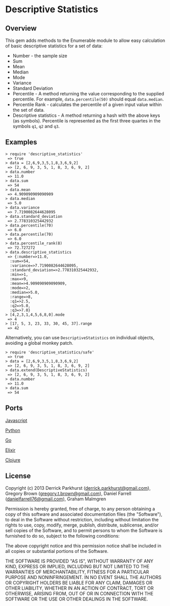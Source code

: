 Descriptive Statistics
===============

Overview
--------

This gem adds methods to the Enumerable module to allow easy calculation of basic 
descriptive statistics for a set of data:
* Number - the sample size
* Sum
* Mean
* Median
* Mode
* Variance
* Standard Deviation
* Percentile - A method returning the value corresponding to the supplied percentile.
  For example, `data.percentile(50)` should equal `data.median`.
* Percentile Rank - calculates the percentile of a given input value within the set of data. 
* Descriptive statistics - A method returning a hash with the above keys (as symbols). 
  Percentile is represented as the first three quartes in the symbols `q1`, `q2` and 
  `q3`.
  
Examples
--------

```
> require 'descriptive_statistics'
 => true 
> data = [2,6,9,3,5,1,8,3,6,9,2]
 => [2, 6, 9, 3, 5, 1, 8, 3, 6, 9, 2] 
> data.number
 => 11.0 
> data.sum
 => 54 
> data.mean
 => 4.909090909090909 
> data.median
 => 5.0 
> data.variance
 => 7.7190082644628095 
> data.standard_deviation
 => 2.778310325442932 
> data.percentile(70)
 => 6.0 
> data.percentile(70)
 => 6.0
> data.percentile_rank(8)
 => 72.727272
> data.descriptive_statistics
 => {:number=>11.0, 
  :sum=>54, 
  :variance=>7.7190082644628095, 
  :standard_deviation=>2.778310325442932, 
  :min=>1, 
  :max=>9, 
  :mean=>4.909090909090909, 
  :mode=>2, 
  :median=>5.0, 
  :range=>8, 
  :q1=>2.5, 
  :q2=>5.0, 
  :q3=>7.0}
> [4,2,3,1,4,5,6,8,0].mode
 => 4
> [17, 5, 3, 23, 33, 30, 45, 37].range
 => 42
```

Alternatively, you can use `DescriptiveStatistics` on individual 
objects, avoiding a global monkey patch.

```
> require 'descriptive_statistics/safe'
 => true
> data = [2,6,9,3,5,1,8,3,6,9,2]
 => [2, 6, 9, 3, 5, 1, 8, 3, 6, 9, 2] 
> data.extend(DescriptiveStatistics)
 => [2, 6, 9, 3, 5, 1, 8, 3, 6, 9, 2] 
> data.number
 => 11.0 
> data.sum
 => 54 
```

Ports
-----
[Javascript](http://github.com/FGRibreau/descriptive_statistics)

[Python](http://github.com/gleicon/py_descriptive_statistics)

[Go](https://github.com/gleicon/go-descriptive-statistics)

[Elixir](https://github.com/pusewicz/descriptive_statistics)

[Clojure](https://github.com/nickmcdonnough/descriptivestatistics)

License
-------
Copyright (c) 2013 
Derrick Parkhurst (derrick.parkhurst@gmail.com), 
Gregory Brown (gregory.t.brown@gmail.com),
Daniel Farrell (danielfarrell76@gmail.com),
Graham Malmgren

Permission is hereby granted, free of charge, to any person obtaining a copy
of this software and associated documentation files (the "Software"), to deal
in the Software without restriction, including without limitation the rights
to use, copy, modify, merge, publish, distribute, sublicense, and/or sell
copies of the Software, and to permit persons to whom the Software is
furnished to do so, subject to the following conditions:

The above copyright notice and this permission notice shall be included in
all copies or substantial portions of the Software.

THE SOFTWARE IS PROVIDED "AS IS", WITHOUT WARRANTY OF ANY KIND, EXPRESS OR
IMPLIED, INCLUDING BUT NOT LIMITED TO THE WARRANTIES OF MERCHANTABILITY,
FITNESS FOR A PARTICULAR PURPOSE AND NONINFRINGEMENT. IN NO EVENT SHALL THE
AUTHORS OR COPYRIGHT HOLDERS BE LIABLE FOR ANY CLAIM, DAMAGES OR OTHER
LIABILITY, WHETHER IN AN ACTION OF CONTRACT, TORT OR OTHERWISE, ARISING FROM,
OUT OF OR IN CONNECTION WITH THE SOFTWARE OR THE USE OR OTHER DEALINGS IN
THE SOFTWARE.

